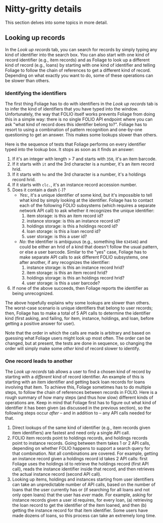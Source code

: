 # Nitty-gritty details

This section delves into some topics in more detail.


## Looking up records

In the _Look up records_ tab, you can search for records by simply typing any kind of identifier into the search box. You can also start with one kind of record identifier (e.g., item records) and as Foliage to look up a different kind of record (e.g., loans) by starting with one kind of identifier and telling Foliage to follow the chain of references to get a different kind of record. Depending on what exactly you want to do, some of these operations can be slower than others.

### Identifying the identifiers

The first thing Foliage has to do with identifiers in the _Look up records_ tab is to infer the kind of identifiers that you have typed into the window. Unfortunately, the way that FOLIO itself works prevents Foliage from doing this in a simple way: there is no single FOLIO API endpoint where you can ask "what kind of record does this identifier belong to?". Foliage has to resort to using a combination of pattern recognition and one-by-one questioning to get an answer. This makes some lookups slower than others.

Here is the sequence of tests that Foliage performs on every identifier typed into the lookup box. It stops as soon as it finds an answer:

1. If it's an integer with length > 7 and starts with `350`, it's an item barcode.
2. If it starts with `it` and the 3rd character is a number, it's an item record hrid.
3. If it starts with `ho` and the 3rd character is a number, it's a holdings record hrid.
4. If it starts with `clc.`, it's an instance record accession number.
5. Does it contain a dash (`-`)?
   * _Yes_:, it's a unique identifier of some kind, but it's impossible to tell what kind by simply looking at the identifier. Foliage has to contact each of the following FOLIO subsystems  (which requires a separate network API call) to ask whether it recognizes the unique identifier:
      1. item storage: is this an item record id?
      2. instance storage: is this an instance record id?
      3. holdings storage: is this a holdings record id?
      4. loan storage: is this a loan record id?
      5. user storage: is this a user id?
   * _No_: the identifier is ambiguous (e.g., something like `634546`) and could be either an hrid of a kind that doesn't follow the usual pattern, or else a user barcode. Similar to the "yes" case, Foliage has to make separate API calls to ask different FOLIO subsystems, one after another, if any recognizes the identifier:
      1. instance storage: is this an instance record hrid?
      2. item storage: is this an item record hrid?
      3. holdings storage: is this an holdings record hrid?
      4. user storage: is this a user barcode?
6. If none of the above succeeds, then Foliage reports the identifier as being unrecognized.

The above hopefully explains why some lookups are slower than others. The worst-case scenario is unique identifiers that belong to user records; then, Foliage has to make a total of 5 API calls to determine the identifier kind (first asking, and failing, for item, instance, holdings, and loan, before getting a positive answer for user).

Note that the order in which the calls are made is arbitrary and based on guessing what Foliage users might look up most often. The order can be changed, but at present, the tests are done in sequence, so changing the order will simply make some _other_ kind of record slower to identify.


### One record leads to another

The _Look up records_ tab allows a user to find a chosen kind of record by starting with a _different_ kind of record identifier. An example of this is starting with an item identifier and getting back loan records for loans involving that item. To achieve this, Foliage sometimes has to do multiple steps, to follow the chain of references between records in FOLIO. Here is a rough summary of how many steps (and thus how slow) different kinds of operations are. Keep in mind that Foliage first has to figure out what kind of identifier it has been given (as discussed in the previous section), so the following steps occur _after_ &ndash; and in addition to &ndash; any API calls needed for that.

1. Direct lookups of the same kind of identifier (e.g., item records given item identifiers) are fastest and need only a single API call.
2. FOLIO item records point to holdings records, and holdings records point to instance records. Going between them takes 1 or 2 API calls, depending on whether FOLIO happens to support a search query for that combination. Not all combinations are covered. For example, getting an instance record given a holdings record id takes 2 API calls: first Foliage uses the holdings id to retrieve the holdings record (first API call), reads the instance identifier inside that record, and then retrieves the actual instance record (second API call).
3. Looking up items, holdings and instances starting from user identifiers can take an unpredictable number of API calls, based on the number of loans that the user currently has or (if searching for all loans and not only open loans) that the user has _ever_ made. For example, asking for instance records given a user id requires, for every loan, (a) retrieving the loan record to get the identifier of the item loaned, and then  (b) getting the instance record for that item identifier.  Some users have made dozens of loans, so this process can take an extremely long time.
